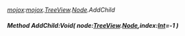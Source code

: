 _[mojox](../../modules/mojox/mojox-module.md):[mojox](../../modules/mojox/mojox-module.md).[TreeView](../../modules/mojox/mojox-treeview.md).[Node](../../modules/mojox/mojox-treeview-node.md).AddChild_
##### Method AddChild:Void( node:[TreeView](../../modules/mojox/mojox-treeview.md).[Node](../../modules/mojox/mojox-treeview-node.md),index:[Int](../../modules/wonkey/wonkey-types-int.md)=-1 )
